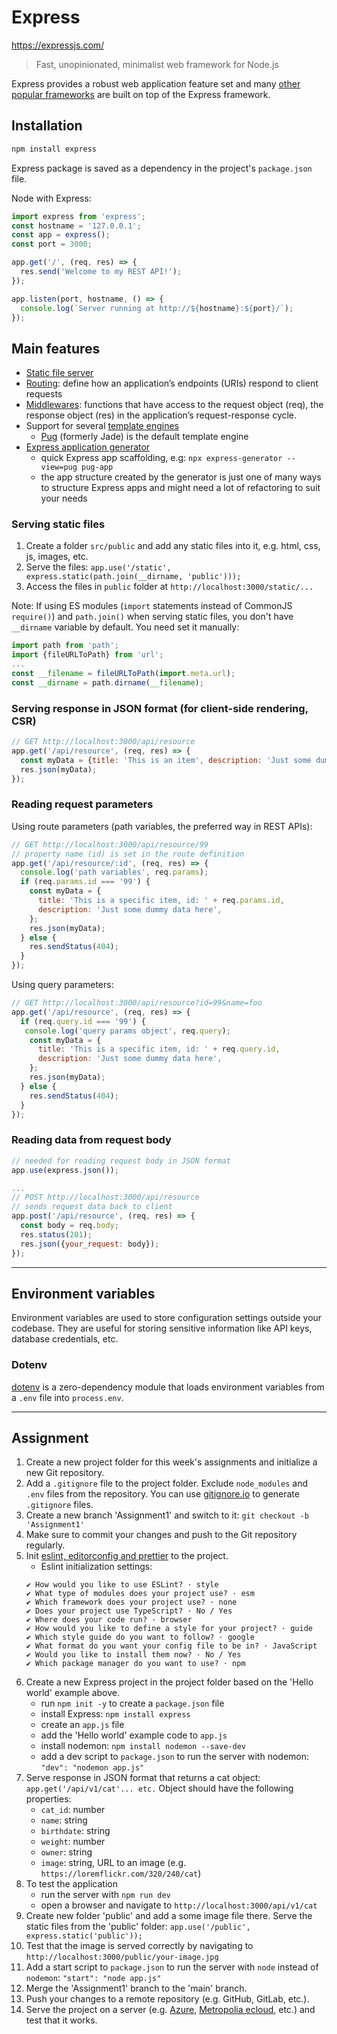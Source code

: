 # Express

<https://expressjs.com/>

>Fast, unopinionated, minimalist web framework for Node.js

Express provides a robust web application feature set and many [other popular frameworks](https://expressjs.com/en/resources/frameworks.html) are built on top of the Express framework.

## Installation

```bash
npm install express
```

Express package is saved as a dependency in the project's `package.json` file.

Node with Express:

```js
import express from 'express';
const hostname = '127.0.0.1';
const app = express();
const port = 3000;

app.get('/', (req, res) => {
  res.send('Welcome to my REST API!');
});

app.listen(port, hostname, () => {
  console.log(`Server running at http://${hostname}:${port}/`);
});
```

## Main features

- [Static file server](https://expressjs.com/en/starter/static-files.html)
- [Routing](https://expressjs.com/en/guide/routing.html): define how an application’s endpoints (URIs) respond to client requests
- [Middlewares](https://expressjs.com/en/guide/using-middleware.html): functions that have access to the request object (req), the response object (res) in the application’s request-response cycle.
- Support for several [template engines](https://expressjs.com/en/guide/using-template-engines.html)
    - [Pug](https://pugjs.org/) (formerly Jade) is the default template engine
- [Express application generator](https://expressjs.com/en/starter/generator.html)
    - quick Express app scaffolding, e.g: `npx express-generator --view=pug pug-app`
    - the app structure created by the generator is just one of many ways to structure Express apps and might need a lot of refactoring to suit your needs

### Serving static files

1. Create a folder `src/public` and add any static files into it, e.g. html, css, js, images, etc.
1. Serve the files: `app.use('/static', express.static(path.join(__dirname, 'public')));`
1. Access the files in `public` folder at `http://localhost:3000/static/...`

Note: If using ES modules (`import` statements instead of CommonJS `require()`) and `path.join()` when serving static files, you don't have `__dirname` variable by default. You need set it manually:

```js
import path from 'path';
import {fileURLToPath} from 'url';
...
const __filename = fileURLToPath(import.meta.url);
const __dirname = path.dirname(__filename);
```

### Serving response in JSON format (for client-side rendering, CSR)

```js
// GET http://localhost:3000/api/resource
app.get('/api/resource', (req, res) => {
  const myData = {title: 'This is an item', description: 'Just some dummy data here'};
  res.json(myData);
});
```

### Reading request parameters

Using route parameters (path variables, the preferred way in REST APIs):

```js
// GET http://localhost:3000/api/resource/99
// property name (id) is set in the route definition
app.get('/api/resource/:id', (req, res) => {
  console.log('path variables', req.params);
  if (req.params.id === '99') {
    const myData = {
      title: 'This is a specific item, id: ' + req.params.id,
      description: 'Just some dummy data here',
    };
    res.json(myData);
  } else {
    res.sendStatus(404);
  }
});
```

Using query parameters:

```js
// GET http://localhost:3000/api/resource?id=99&name=foo
app.get('/api/resource', (req, res) => {
  if (req.query.id === '99') {
   console.log('query params object', req.query);
    const myData = {
      title: 'This is a specific item, id: ' + req.query.id,
      description: 'Just some dummy data here',
    };
    res.json(myData);
  } else {
    res.sendStatus(404);
  }
});
```

### Reading data from request body

```js
// needed for reading request body in JSON format
app.use(express.json());

...
// POST http://localhost:3000/api/resource
// sends request data back to client
app.post('/api/resource', (req, res) => {
  const body = req.body;
  res.status(201);
  res.json({your_request: body});
});
```

---

## Environment variables

Environment variables are used to store configuration settings outside your codebase. They are useful for storing sensitive information like API keys, database credentials, etc.

### Dotenv

[dotenv](https://www.npmjs.com/package/dotenv) is a zero-dependency module that loads environment variables from a `.env` file into `process.env`.


---

## Assignment
1. Create a new project folder for this week's assignments and initialize a new Git repository.
2. Add a `.gitignore` file to the project folder. Exclude `node_modules` and `.env` files from the repository. You can use [gitignore.io](https://www.toptal.com/developers/gitignore) to generate `.gitignore` files.
3. Create a new branch 'Assignment1' and switch to it: `git checkout -b 'Assignment1'`
4. Make sure to commit your changes and push to the Git repository regularly.
5. Init [eslint, editorconfig and prettier](../Week2/tools_pt2.md#generating-javascript-project-settings-for-prettier-eslint-and-editorconfig) to the project.
   - Eslint initialization settings:
   ```text
   ✔ How would you like to use ESLint? · style
   ✔ What type of modules does your project use? · esm
   ✔ Which framework does your project use? · none
   ✔ Does your project use TypeScript? · No / Yes
   ✔ Where does your code run? · browser
   ✔ How would you like to define a style for your project? · guide
   ✔ Which style guide do you want to follow? · google
   ✔ What format do you want your config file to be in? · JavaScript
   ✔ Would you like to install them now? · No / Yes
   ✔ Which package manager do you want to use? · npm
   ```
5. Create a new Express project in the project folder based on the 'Hello world' example above.
   - run `npm init -y` to create a `package.json` file
   - install Express: `npm install express`
   - create an `app.js` file
   - add the 'Hello world' example code to `app.js`
   - install nodemon: `npm install nodemon --save-dev`
   - add a dev script to `package.json` to run the server with nodemon: `"dev": "nodemon app.js"`
6. Serve response in JSON format that returns a cat object: `app.get('/api/v1/cat'... etc.` Object should have the following properties:
    - `cat_id`: number
    - `name`: string
    - `birthdate`: string
    - `weight`: number
    - `owner`: string
    - `image`: string, URL to an image (e.g. `https://loremflickr.com/320/240/cat`)
7. To test the application
    - run the server with `npm run dev`
    - open a browser and navigate to `http://localhost:3000/api/v1/cat`
8. Create new folder 'public' and add a some image file there. Serve the static files from the 'public' folder: `app.use('/public', express.static('public'));`
9. Test that the image is served correctly by navigating to `http://localhost:3000/public/your-image.jpg`
10. Add a start script to `package.json` to run the server with `node` instead of `nodemon`: `"start": "node app.js"`
11. Merge the 'Assignment1' branch to the 'main' branch.
12. Push your changes to a remote repository (e.g. GitHub, GitLab, etc.).
13. Serve the project on a server (e.g. [Azure](https://www.youtube.com/playlist?list=PLKenVLUxjmH_1obN-sz7KvOcBHbRuTdiO), [Metropolia ecloud](https://docs.google.com/document/d/10_NYlJdMaDE_Cv3yZvaZn2g9scs8-n7GOYxOgSrAgC0/edit#heading=h.vfts8ixd14uo), etc.) and test that it works.
